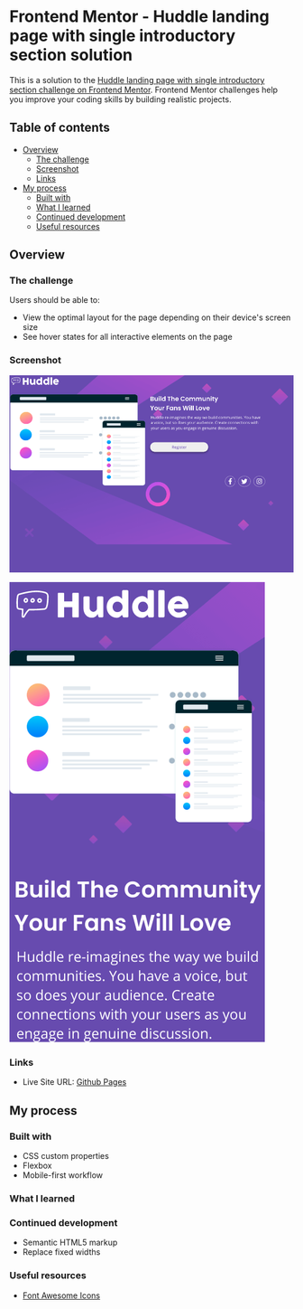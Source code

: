 # Frontend Mentor - Huddle landing page with single introductory section solution

This is a solution to the [Huddle landing page with single introductory section challenge on Frontend Mentor](https://www.frontendmentor.io/challenges/huddle-landing-page-with-a-single-introductory-section-B_2Wvxgi0). Frontend Mentor challenges help you improve your coding skills by building realistic projects. 

## Table of contents

- [Overview](#overview)
  - [The challenge](#the-challenge)
  - [Screenshot](#screenshot)
  - [Links](#links)
- [My process](#my-process)
  - [Built with](#built-with)
  - [What I learned](#what-i-learned)
  - [Continued development](#continued-development)
  - [Useful resources](#useful-resources)

## Overview

### The challenge

Users should be able to:

- View the optimal layout for the page depending on their device's screen size
- See hover states for all interactive elements on the page

### Screenshot

![](./huddle-screenshot-desktop.png)

![](./huddle-screenshot-mobile.png)

### Links

- Live Site URL: [Github Pages](https://jdegand.github.io/huddle-landing-page-with-a-single-introductory-section/)

## My process

### Built with

- CSS custom properties
- Flexbox
- Mobile-first workflow

### What I learned

### Continued development

- Semantic HTML5 markup
- Replace fixed widths

### Useful resources

- [Font Awesome Icons](https://fontawesome.com/v5.15/icons)
